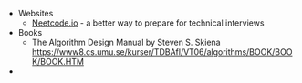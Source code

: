 - Websites
  - [Neetcode.io](https://neetcode.io/) - a better way to prepare for technical interviews 
- Books
  - The Algorithm Design Manual by Steven S. Skiena https://www8.cs.umu.se/kurser/TDBAfl/VT06/algorithms/BOOK/BOOK/BOOK.HTM
- 
